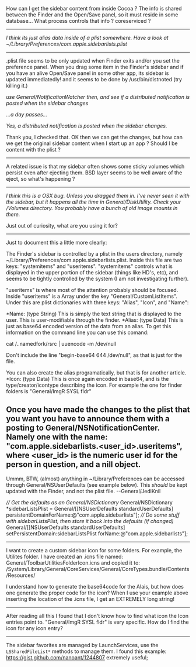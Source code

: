 

How can I get the sidebar content from inside Cocoa ?
The info is shared between the Finder and the Open/Save panel,
so it must reside in some database...
What process controls that info ?  coreserviced ?

----

*I think its just alias data inside of a plist somewhere. Have a look at ~/Library/Preferences/com.apple.sidebarlists.plist*

----

.plist file seems to be only updated when Finder exits and/or you set the preference panel.
When you drag some item in the Finder's sidebar and if you have an alive Open/Save panel
in some other app, its sidebar is updated immediatedly! 
and it seems to be done by /usr/bin/distnoted (try killing it.)

*use General/NotificationWatcher then, and see if a distributed notification is posted when the sidebar changes*

*...a day passes...*

*Yes, a distributed notification is posted when the sidebar changes.*

Thank you, I checked that.  OK then we can get the changes, but how can we get the original sidebar content
when I start up an app ? Should I be content with the plist ?

----

A related issue is that my sidebar often shows some sticky volumes
which persist even after ejecting them.
BSD layer seems to be well aware of the eject, so what's happening ?

----

*I think this is a OSX bug. Unless you dragged them in. I've never seen it with the sidebar, but it happens all the time in General/DiskUtility. Check your /Volumes directory. You probably have a bunch of old image mounts in there.*

Just out of curiosity, what are you using it for?

----

Just to document this a little more clearly:

The Finder's sidebar is controlled by a plist in the users directory, namely ~/Library/Preferences/com.apple.sidebarlists.plist. Inside this file are two keys: "systemitems" and "useritems". "systemitems" controls what is displayed in the upper portion of the sidebar (things like HD's, etc), and seems to be tightly controlled by the system (I am not investigating further).

"useritems" is where most of the attention probably should be focused. Inside "useritems" is a Array under the key "General/CustomListItems". Under this are plist dictionaries with three keys: "Alias", "Icon", and "Name":

*Name: (type String) This is simply the text string that is displayed to the user. This is user-modifiable through the finder.
*Alias: (type Data) This is just as base64 encoded version of the data from an alias. To get this information on the command line you can use this comand:
    
cat <file path>/..namedfork/rsrc | uuencode -m /dev/null

Don't include the line "begin-base64 644 /dev/null", as that is just for the file.

You can also create the alias programatically, but that is for another article.
*Icon: (type Data) This is once again encoded in base64, and is the type/creator/icontype describing the icon. For example the one for finder folders is "General/ImgR        SYSL        fldr"


Once you have made the changes to the plist that you want you have to announce them with a posting to General/NSNotificationCenter. Namely one with the name: "com.apple.sidebarlists.<user_id>.useritems", where <user_id> is the numeric user id for the person in question, and a nill object.
----
Ummm, BTW, (almost) anything in     ~/Library/Preferences can be accessed through General/NSUserDefaults (see example below). This *should* be kept updated with the Finder, and not the plist file. --General/JediKnil
    
*// Get the defaults as an General/NSDictionary*
General/NSDictionary *sidebarListsPlist = General/[[NSUserDefaults standardUserDefaults] persistentDomainForName:@"com.apple.sidebarlists"];
*// Do some stuff with sidebarListsPlist, then store it back into the defaults (if changed)*
General/[[NSUserDefaults standardUserDefaults] setPersistentDomain:sidebarListsPlist forName:@"com.apple.sidebarlists"];


----

I want to create a custom sidebar icon for some folders. For example, the Utilites folder.
I have created an .icns file named: General/ToolbarUtilitiesFolderIcon.icns
and copied it to: /System/Library/General/CoreServices/General/CoreTypes.bundle/Contents/Resources/

I understand how to generate the base64code for the Alais, but how does one generate the proper code for the icon?
When I use your example above inserting the location of the .icns file, I get an EXTREMELY long string!

----

After reading all this I found that I don't know how to find what icon the Icon entries point to. "General/ImgR        SYSL        fldr" is very specific. How do I find the icon for any icon entry?


----

The sidebar favorites are managed by LaunchServices, use the `LSSharedFileList*` methods to manage them. I found this example: https://gist.github.com/nanoant/1244807 extremely useful;